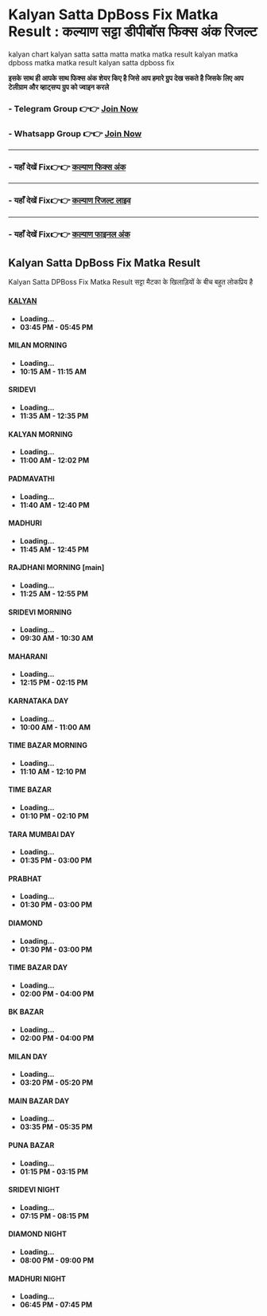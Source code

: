 # Kalyan Satta DpBoss Fix Matka Result : कल्याण सट्टा डीपीबॉस फिक्स अंक रिजल्ट

kalyan chart kalyan satta satta matta matka matka result kalyan matka dpboss matka matka result kalyan satta dpboss fix

**इसके साथ ही आपके साथ फिक्स अंक शेयर किए है जिसे आप हमारे ग्रुप देख सकते है जिसके लिए आप टेलीग्राम और व्हाट्सप्प ग्रुप को ज्वाइन करले**

###  - Telegram  Group 👉👉 [Join Now](https://t.me/Hindiupdate201) 

###  - Whatsapp Group 👉👉 [Join Now](https://whatsapp.com/channel/0029Vay2FudAzNbmVl8KtW14) 

---

###  - यहाँ देखें Fix👉👉 [कल्याण फिक्स अंक](https://kalyan-chart-fix.hindipanti.in/dpboss-satta-matka-result-1/) 
---

### - यहाँ देखें Fix👉👉 [कल्याण रिजल्ट लाइव ](https://www.google.com/search?q=hindipanti+in+kalyan+fix) 
---

### - यहाँ देखें Fix👉👉 [कल्याण फाइनल अंक](https://kalyan-chart-fix.hindipanti.in/dpboss-satta-matka-result-1/) 


## Kalyan Satta DpBoss Fix Matka Result
Kalyan Satta DPBoss Fix Matka Result सट्टा मैटका के खिलाड़ियों के बीच बहुत लोकप्रिय है 

#### [KALYAN](https://github.com/sridevi-chart-dpboss-satta-matka-143)
- **Loading...**
- **03:45 PM - 05:45 PM**

#### MILAN MORNING
- **Loading...**
- **10:15 AM - 11:15 AM**

#### SRIDEVI
- **Loading...**
- **11:35 AM - 12:35 PM**

#### KALYAN MORNING
- **Loading...**
- **11:00 AM - 12:02 PM**

#### PADMAVATHI
- **Loading...**
- **11:40 AM - 12:40 PM**

#### MADHURI
- **Loading...**
- **11:45 AM - 12:45 PM**

#### RAJDHANI MORNING [main]
- **Loading...**
- **11:25 AM - 12:55 PM**

#### SRIDEVI MORNING
- **Loading...**
- **09:30 AM - 10:30 AM**

#### MAHARANI
- **Loading...**
- **12:15 PM - 02:15 PM**

#### KARNATAKA DAY
- **Loading...**
- **10:00 AM - 11:00 AM**

#### TIME BAZAR MORNING
- **Loading...**
- **11:10 AM - 12:10 PM**

#### TIME BAZAR
- **Loading...**
- **01:10 PM - 02:10 PM**

#### TARA MUMBAI DAY
- **Loading...**
- **01:35 PM - 03:00 PM**

#### PRABHAT
- **Loading...**
- **01:30 PM - 03:00 PM**

#### DIAMOND
- **Loading...**
- **01:30 PM - 03:00 PM**

#### TIME BAZAR DAY
- **Loading...**
- **02:00 PM - 04:00 PM**

#### BK BAZAR
- **Loading...**
- **02:00 PM - 04:00 PM**

#### MILAN DAY
- **Loading...**
- **03:20 PM - 05:20 PM**

#### MAIN BAZAR DAY
- **Loading...**
- **03:35 PM - 05:35 PM**

#### PUNA BAZAR
- **Loading...**
- **01:15 PM - 03:15 PM**

#### SRIDEVI NIGHT
- **Loading...**
- **07:15 PM - 08:15 PM**

#### DIAMOND NIGHT
- **Loading...**
- **08:00 PM - 09:00 PM**

#### MADHURI NIGHT
- **Loading...**
- **06:45 PM - 07:45 PM**
